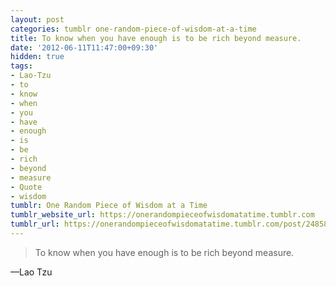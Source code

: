 ```yaml
---
layout: post
categories: tumblr one-random-piece-of-wisdom-at-a-time
title: To know when you have enough is to be rich beyond measure.
date: '2012-06-11T11:47:00+09:30'
hidden: true
tags:
- Lao-Tzu
- to
- know
- when
- you
- have
- enough
- is
- be
- rich
- beyond
- measure
- Quote
- wisdom
tumblr: One Random Piece of Wisdom at a Time
tumblr_website_url: https://onerandompieceofwisdomatatime.tumblr.com
tumblr_url: https://onerandompieceofwisdomatatime.tumblr.com/post/24858871855/to-know-when-you-have-enough-is-to-be-rich-beyond
---
```

> To know when you have enough is to be rich beyond measure.

—Lao Tzu
